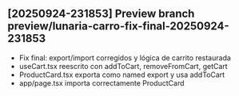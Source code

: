 ## [20250924-231853] Preview branch preview/lunaria-carro-fix-final-20250924-231853

- Fix final: export/import corregidos y lógica de carrito restaurada
- useCart.tsx reescrito con addToCart, removeFromCart, getCart
- ProductCard.tsx exporta como named export y usa addToCart
- app/page.tsx importa correctamente ProductCard

